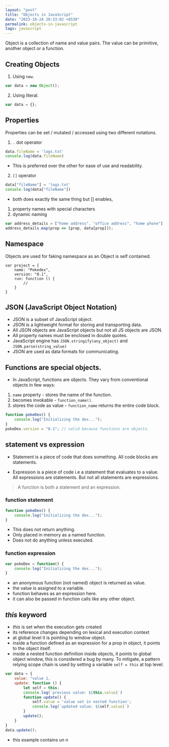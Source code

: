```yaml
---
layout: "post"
title: "Objects in JavaScript"
date: "2023-10-24 20:33:02 +0530"
permalink: objects-in-javascript
tags: javascript
---
```


Object is a collection of name and value pairs. The value can be primitive, another object or a function.

## Creating Objects

1. Using `new`.

```javascript
var data = new Object();
```

2. Using literal.

```javascript
var data = {};
```

## Properties

Properties can be set / mutated / accessed using two different notations.

1. `.` dot operator

```javascript
data.fileName = 'logs.txt'
console.log(data.fileName)
```

- This is preferred over the other for ease of use and readability.

2. `[]` operator

```javascript
data["fileName"] = 'logs.txt'
console.log(data["fileName"])
```

- both does exactly the same thing but [] enables, 

1. property names with special characters
2. dynamic naming

```javascript
var address_details = ["home address", "office address", "home phone"];
address_details.map(prop => [prop, data[prop]]);
```

## Namespace

Objects are used for faking namespace as an Object is self contained.

```
var project = {
    name: "Pokedex",
    version: "0.1",
    run: function () {
        //
    }
}
```

## JSON (JavaScript Object Notation)

- JSON is a subset of JavaScript object.
- JSON is a lightweight format for storing and transporting data.
- All JSON objects are JavaScript objects but not all JS objects are JSON.
- All property names must be enclosed in double quotes.
- JavaScript engine has `JSON.stringify(any_object)` and `JSON.parse(string_value)`
- JSON are used as data formats for communicating.

## Functions are special objects.

- In JavaScript, functions are objects. They vary from conventional objects in few ways:
1. `name` property - stores the name of the function.
2. becomes invokable - `function_name()`.
3. stores the code as value - `function_name` returns the entire code block.

```javascript
function pokeDex() {
    console.log("Initializing the dex...");
}
pokeDex.version = "0.1"; // valid because functions are objects.
```

## statement vs expression

- Statement is a piece of code that does something. All code blocks are statements.

- Expression is a piece of code i.e a statement that evaluates to a value. All expressions are statements. But not all statements are expressions.

> A function is both a statement and an expression.

### function statement

```javascript
function pokeDex() {
    console.log("Initializing the dex...");
}
```

- This does not return anything.
- Only placed in memory as a named function.
- Does not do anything unless executed.

### function expression

```javascript
var pokeDex = function() {
    console.log("Initializing the dex...");
}
```

- an anonymous function (not named) object is returned as value.
- the value is assigned to a variable.
- function behaves as an expression here.
- it can also be passed in function calls like any other object.


## _this_ keyword

- _this_ is set when the execution gets created
- its reference changes depending on lexical and execution context
- at global level it is pointing to window object.
- inside a function defined as an expression for a prop in object, it points to the object itself.
- inside a nested function definition inside objects, it points to global object window, this is considered a bug by many. To mitigate, a pattern relying scope chain is used by setting a variable `self = this` at top level.

```javascript
var data = {
    value: "value 1,
    update: function () {
        let self = this;
        console.log(`previous value: ${this.value}`)
        function update() {
            self.value = 'value set in nested function';
            console.log(`updated value: ${self.value}`)
        }
        update();
    }
}
data.update();
```

- this example contains un n